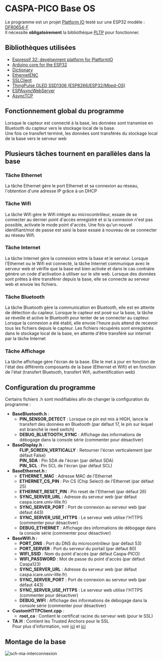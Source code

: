 <h1>CASPA-PICO Base OS</h1>
<p>Le programme est un projet <a href="https://platformio.org/">Platform IO</a> testé sur une ESP32 modèle : <a href="https://www.dfrobot.com/product-2231.html">DFR0654-F</a><br/>
Il nécessite <b>obligatoirement</b> la bibliothèque <a href="https://github.com/CASPA-PICO/PLTP">PLTP</a> pour fonctionner.</p>
<h2>Bibliothèques utilisées</h2>
<ul>
  <li><a href="https://github.com/platformio/platform-espressif32">Espressif 32: development platform for PlatformIO</a></li>
  <li><a href="https://github.com/espressif/arduino-esp32">Arduino core for the ESP32</a></li>
  <li><a href="https://github.com/arkhipenko/Dictionary">Dictionary</a></li>
  <li><a href="https://github.com/JAndrassy/EthernetENC">EthernetENC</a></li>
  <li><a href="https://github.com/OPEnSLab-OSU/SSLClient">SSLClient</a></li>
  <li><a href="https://github.com/ThingPulse/esp8266-oled-ssd1306">ThingPulse OLED SSD1306 (ESP8266/ESP32/Mbed-OS)</a></li>
  <li><a href="https://github.com/me-no-dev/ESPAsyncWebServer">ESPAsyncWebServer</a></li>
  <li><a href="https://github.com/me-no-dev/AsyncTCP">AsyncTCP</a></li>
</ul>
<h2>Fonctionnement global du programme</h2>
<p>Lorsque le capteur est connecté à la base, les données sont transmise en Bluetooth du capteur vers le stockage local de la base.<br/>Une fois ce transfert terminé, les données sont transférés du stockage local de la base vers le serveur web</p>
<h2>Plusieurs tâches tournent en parallèles dans la base</h2>
<h3>Tâche Ethernet</h3>
<p>La tâche Ethernet gère le port Ethernet et sa connexion au réseau, l'obtention d'une adresse IP grâce à un DHCP</p>
<h3>Tâche Wifi</h3>
<p>La tâche Wifi gère le Wifi intégré au microcontrôleur, essaie de se connecter au dernier point d'accès enregistré et si la connexion n'est pas possible, activate le mode point d'accès. Une fois qu'un nouvel identifiant/mot de passe est saisi la base essaie à nouveau de se connecter au réseau Wifi.</p>
<h3>Tâche Internet</h3>
<p>La tâche Internet gère la connexion entre la base et le serveur.
Lorsque l'Ethernet ou le Wifi est connecté, la tâche Internet communique avec le serveur web et vérifie que la base est bien activée et dans le cas contraire génère un code d'activation à utiliser sur le site web.
Lorsque des données sont prêtes à être transférer depuis la base, elle se connecte au serveur web et envoie les fichiers.
</p>
<h3>Tâche Bluetooth</h3>
<p>La tâche Bluetooth gère la communication en Bluetooth, elle est en attente de détection du capteur. Lorsque le capteur est posé sur la base, la tâche se réveille et active le Bluetooth pour tenter de se connecter au capteur.
Lorsque la connexion a été établi, elle envoie l'heure puis attend de recevoir tous les fichiers depuis le capteur. Les fichiers récupérés sont enregistrés dans le stockage local de la base, en attente d'être transféré sur internet par la tâche Internet</p>
<h3>Tâche Affichage</h3>
<p>La tâche affichage gère l'écran de la base. Elle le met à jour en fonction de l'état des différents composants de la base (Ethernet et Wifi) et en fonction de l'état (transfert Bluetooth, transfert Wifi, authentification web)</p>
<h2>Configuration du programme</h2>
<p>Certains fichiers .h sont modifiables afin de changer la configuration du programme :
<ul>
  <li><b>BaseBluetooth.h</b> : 
    <ul>
      <li><b>PIN_SENSOR_DETECT</b> : Lorsque ce pin est mis à HIGH, lance le transfert des données en Bluetooth (par défaut 17, le pin sur lequel est branché le reed switch)</li>
      <li><b>DEBUG_BLUETOOTH_SYNC</b> : Affichage des informations de débogage dans la console série (commenter pour désactiver)</li>
    </ul>
  </li>
  <li><b>BaseDisplay.h</b> :
    <ul><b>FLIP_SCREEN_VERTICALLY</b> : Retourner l'écran verticalement (par défaut False)</ul>
    <ul><b>PIN_SDA</b> : Pin SDA de l'écran (par défaut SDA)</ul>
    <ul><b>PIN_SCL</b> : Pin SCL de l'écran (par défaut SCL)</ul>
  </li>
  <li><b>BaseEthernet.h :</b>
    <ul>
      <li><b>ETHERNET_MAC</b> : Adresse MAC de l'Ethernet</li>
      <li><b>ETHERNET_CS_PIN</b> : Pin CS (Chip Select) de l'Ethernet (par défaut 25)</li>
      <li><b>ETHERNET_RESET_PIN</b> : Pin reset de l'Ethernet (par défaut 26)</li>
      <li><b>SYNC_SERVER_URL</b> : Adresse du serveur web (par défaut caspa.icare.univ-lille.fr)</li>
      <li><b>SYNC_SERVER_PORT</b> : Port de connexion au serveur web (par défaut 443)</li>
      <li><b>SYNC_SERVER_USE_HTTPS</b> : Le serveur web utilise l'HTTPS (commenter pour désactiver)</li>
      <li><b>DEBUG_ETHERNET</b> : Affichage des informations de débogage dans la console série (commenter pour désactiver)</li>
    </ul>
  </li>
  <li><b>BaseWifi.h :</b>
    <ul>
      <li><b>PORT_DNS</b> : Port du DNS du microcontrôleur (par défaut 53)</li>
      <li><b>PORT_SERVER</b> : Port du serveur du portail (par défaut 80)</li>
      <li><b>WIFI_SSID</b> : Nom du point d'accès (par défaut Caspa-PICO)</li>
      <li><b>WIFI_PASSWORD</b> : Mot de passe du point d'accès (par défaut Caspa123)</li>
      <li><b>SYNC_SERVER_URL</b> : Adresse du serveur web (par défaut caspa.icare.univ-lille.fr)</li>
      <li><b>SYNC_SERVER_PORT</b> : Port de connexion au serveur web (par défaut 443)</li>
      <li><b>SYNC_SERVER_USE_HTTPS</b> : Le serveur web utilise l'HTTPS (commenter pour désactiver)</li>
      <li><b>DEBUG_WIFI</b> : Affichage des informations de débogage dans la console série (commenter pour désactiver)</li>
    </ul>
  </li>
  <li><b>CustomHTTPClient.cpp</b> :
    <ul>
      <li><b>root_ca</b> : Contient le certificat racine du serveur web (pour le SSL)</li>
    </ul>
  <li><b>TA.H</b> : Contient les Trusted Anchors pour le SSL<br/>Pour plus d'information, voir <a href="https://github.com/OPEnSLab-OSU/SSLClient">ici</a> et <a href="https://github.com/OPEnSLab-OSU/SSLClient/blob/master/TrustAnchors.md">ici</a>
  </li>
</ul>
</p>
<h2>Montage de la base</h2>
<img src="https://i.ibb.co/0M8Bkfx/sch-ma-interconnexion.jpg" alt="sch-ma-interconnexion" border="0" />
